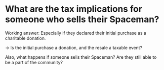 # What are the tax implications for someone who sells their Spaceman?

Working answer: Especially if they declared their initial purchase as a charitable donation.

→ Is the initial purchase a donation, and the resale a taxable event?

Also, what happens if someone sells their Spaceman? Are they still able to be a part of the community?